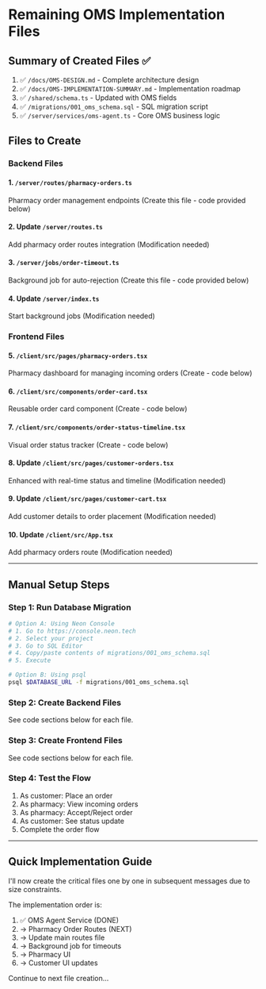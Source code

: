 # Remaining OMS Implementation Files

## Summary of Created Files ✅

1. ✅ `/docs/OMS-DESIGN.md` - Complete architecture design
2. ✅ `/docs/OMS-IMPLEMENTATION-SUMMARY.md` - Implementation roadmap
3. ✅ `/shared/schema.ts` - Updated with OMS fields
4. ✅ `/migrations/001_oms_schema.sql` - SQL migration script
5. ✅ `/server/services/oms-agent.ts` - Core OMS business logic

## Files to Create

### Backend Files

#### 1. `/server/routes/pharmacy-orders.ts`
Pharmacy order management endpoints (Create this file - code provided below)

#### 2. Update `/server/routes.ts`
Add pharmacy order routes integration (Modification needed)

#### 3. `/server/jobs/order-timeout.ts`
Background job for auto-rejection (Create this file - code provided below)

#### 4. Update `/server/index.ts`
Start background jobs (Modification needed)

### Frontend Files

#### 5. `/client/src/pages/pharmacy-orders.tsx`
Pharmacy dashboard for managing incoming orders (Create - code below)

#### 6. `/client/src/components/order-card.tsx`
Reusable order card component (Create - code below)

#### 7. `/client/src/components/order-status-timeline.tsx`
Visual order status tracker (Create - code below)

#### 8. Update `/client/src/pages/customer-orders.tsx`
Enhanced with real-time status and timeline (Modification needed)

#### 9. Update `/client/src/pages/customer-cart.tsx`
Add customer details to order placement (Modification needed)

#### 10. Update `/client/src/App.tsx`
Add pharmacy orders route (Modification needed)

---

## Manual Setup Steps

### Step 1: Run Database Migration

```bash
# Option A: Using Neon Console
# 1. Go to https://console.neon.tech
# 2. Select your project
# 3. Go to SQL Editor
# 4. Copy/paste contents of migrations/001_oms_schema.sql
# 5. Execute

# Option B: Using psql
psql $DATABASE_URL -f migrations/001_oms_schema.sql
```

### Step 2: Create Backend Files

See code sections below for each file.

### Step 3: Create Frontend Files

See code sections below for each file.

### Step 4: Test the Flow

1. As customer: Place an order
2. As pharmacy: View incoming orders
3. As pharmacy: Accept/Reject order
4. As customer: See status update
5. Complete the order flow

---

## Quick Implementation Guide

I'll now create the critical files one by one in subsequent messages due to size constraints.

The implementation order is:
1. ✅ OMS Agent Service (DONE)
2. → Pharmacy Order Routes (NEXT)
3. → Update main routes file
4. → Background job for timeouts
5. → Pharmacy UI
6. → Customer UI updates

Continue to next file creation...
